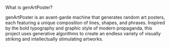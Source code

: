 What is genArtPoster?

genArtPoster is an avant-garde machine that generates random art posters, each featuring a unique composition of lines, shapes, and phrases. Inspired by the bold typography and graphic style of modern propaganda, this project uses generative algorithms to create an endless variety of visually striking and intellectually stimulating artworks.
